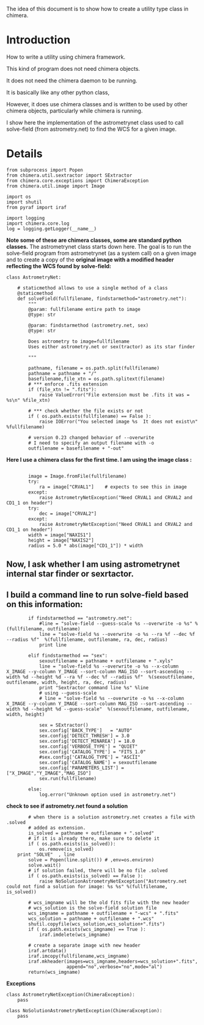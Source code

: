 The idea of this document is to show how to create a utility type class in chimera.

# Introduction #

How to write a utility using chimera framework.

This kind of program does not need chimera objects.

It does not need the chimera daemon to be running.

It is basically like any other python class,

However, it does use chimera classes and is written to be used  by other chimera objects, particularly while chimera is running.

I show here the implementation of the astrometrynet class used to call solve-field (from astrometry.net) to find the WCS for a given image.

# Details #

```
from subprocess import Popen
from chimera.util.sextractor import SExtractor
from chimera.core.exceptions import ChimeraException
from chimera.util.image import Image

import os
import shutil
from pyraf import iraf

import logging
import chimera.core.log
log = logging.getLogger(__name__)
```

**Note some of these are chimera classes, some are standard python classes.** The astrometrynet class starts down here.  The goal is to run the solve-field program  from astrometrynet (as a system call) on a given image and to create a copy of the  **original image with a modified header reflecting the WCS found by solve-field:**


```
class AstrometryNet:
    
    # staticmethod allows to use a single method of a class
    @staticmethod
    def solveField(fullfilename, findstarmethod="astrometry.net"):
        """
        @param: fullfilename entire path to image
        @type: str

        @param: findstarmethod (astrometry.net, sex) 
        @type: str

        Does astrometry to image=fullfilename
        Uses either astrometry.net or sex(tractor) as its star finder

        """

        pathname, filename = os.path.split(fullfilename)
        pathname = pathname + "/"
        basefilename,file_xtn = os.path.splitext(filename)
        # *** enforce .fits extension
        if (file_xtn != ".fits"):
            raise ValueError("File extension must be .fits it was = %s\n" %file_xtn)

        # *** check whether the file exists or not
        if ( os.path.exists(fullfilename) == False ):
            raise IOError("You selected image %s  It does not exist\n" %fullfilename)

        # version 0.23 changed behavior of --overwrite
        # I need to specify an output filename with -o
        outfilename = basefilename + "-out"
```

**Here I use a chimera class for the first time.  I am using the image class    :**

```

        image = Image.fromFile(fullfilename)
        try:
            ra = image["CRVAL1"]    # expects to see this in image
        except:
            raise AstrometryNetException("Need CRVAL1 and CRVAL2 and CD1_1 on header")
        try:
            dec = image["CRVAL2"]
        except:
            raise AstrometryNetException("Need CRVAL1 and CRVAL2 and CD1_1 on header")
        width = image["NAXIS1"]
        height = image["NAXIS2"] 
        radius = 5.0 * abs(image["CD1_1"]) * width

```


## Now, I ask whether I am using astrometrynet internal star finder or sexrtactor. ##
## I build a command line to run solve-field based on this information: ##


```
        if findstarmethod == "astrometry.net":
            #line = "solve-field --guess-scale %s --overwrite -o %s" %(fullfilename, outfilename)
            line = "solve-field %s --overwrite -o %s --ra %f --dec %f --radius %f"  %(fullfilename, outfilename, ra, dec, radius)
            print line

        elif findstarmethod == "sex":
            sexoutfilename = pathname + outfilename + ".xyls"
            line = "solve-field %s --overwrite -o %s --x-column X_IMAGE --y-column Y_IMAGE --sort-column MAG_ISO --sort-ascending --width %d --height %d --ra %f --dec %f --radius %f"  %(sexoutfilename, outfilename, width, height, ra, dec, radius)
            print "Sextractor command line %s" %line
            # using --guess-scale
            # line = "solve-field %s --overwrite -o %s --x-column X_IMAGE --y-column Y_IMAGE --sort-column MAG_ISO --sort-ascending --width %d --height %d --guess-scale"  %(sexoutfilename, outfilename, width, height)

            sex = SExtractor()
            sex.config['BACK_TYPE']   = "AUTO"
            sex.config['DETECT_THRESH'] = 3.0
            sex.config['DETECT_MINAREA'] = 18.0
            sex.config['VERBOSE_TYPE'] = "QUIET"
            sex.config['CATALOG_TYPE'] = "FITS_1.0"
            #sex.config['CATALOG_TYPE'] = "ASCII"
            sex.config['CATALOG_NAME'] = sexoutfilename
            sex.config['PARAMETERS_LIST'] = ["X_IMAGE","Y_IMAGE","MAG_ISO"]
            sex.run(fullfilename)

        else:
            log.error("Unknown option used in astrometry.net")
```

**check to see if astrometry.net found a solution**

```
        # when there is a solution astrometry.net creates a file with .solved
        # added as extension.  
        is_solved = pathname + outfilename + ".solved"
        # if it is already there, make sure to delete it 
        if ( os.path.exists(is_solved)):
            os.remove(is_solved)
	print "SOLVE"  , line
        solve = Popen(line.split()) # ,env=os.environ)
        solve.wait()
        # if solution failed, there will be no file .solved
        if ( os.path.exists(is_solved) == False ):
            raise NoSolutionAstrometryNetException("Astrometry.net could not find a solution for image: %s %s" %(fullfilename, is_solved))

        # wcs_imgname will be the old fits file with the new header
        # wcs_solution is the solve-field solution file
        wcs_imgname = pathname + outfilename + "-wcs" + ".fits"
        wcs_solution = pathname + outfilename + ".wcs"
        shutil.copyfile(wcs_solution,wcs_solution+".fits")
        if ( os.path.exists(wcs_imgname) == True ):
            iraf.imdelete(wcs_imgname)

        # create a separate image with new header
        iraf.artdata()
        iraf.imcopy(fullfilename,wcs_imgname)
        iraf.mkheader(images=wcs_imgname,headers=wcs_solution+".fits",
                      append="no",verbose="no",mode="al")
        return(wcs_imgname)
```

**Exceptions**

```
class AstrometryNetException(ChimeraException):
    pass        

class NoSolutionAstrometryNetException(ChimeraException):
    pass 

```